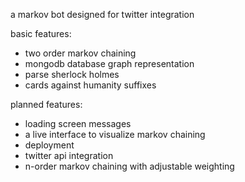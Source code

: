 a markov bot designed for twitter integration

basic features:
 * two order markov chaining
 * mongodb database graph representation
 * parse sherlock holmes
 * cards against humanity suffixes

planned features:
 * loading screen messages
 * a live interface to visualize markov chaining
 * deployment
 * twitter api integration
 * n-order markov chaining with adjustable weighting
